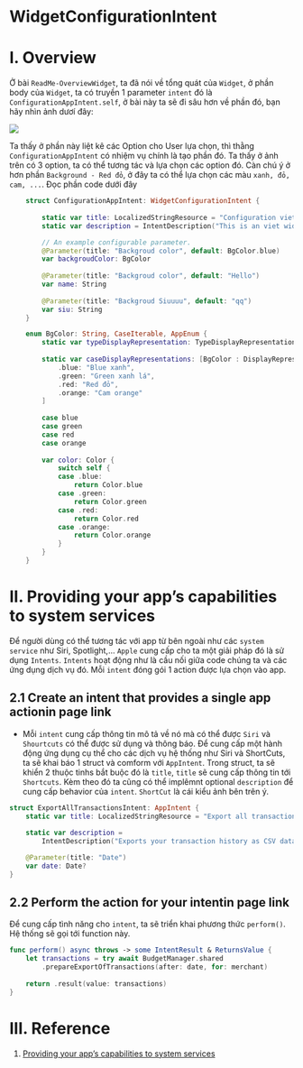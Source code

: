 # WidgetConfigurationIntent

# I. Overview

Ở bài `ReadMe-OverviewWidget`, ta đã nói về tổng quát của `Widget`, ở phần body của `Widget`, ta có truyền 1 parameter `intent` đó là `ConfigurationAppIntent.self`, ở bài này ta sẽ đi sâu hơn về phần đó, bạn hãy nhìn ảnh dươí đây:

<a name="">

![](widgets/widget_configure.png)

Ta thấy ở phần này liệt kê các Option cho User lựa chọn, thì thằng `ConfigurationAppIntent` có nhiệm vụ chính là tạo phần đó. Ta thấy ở ảnh trên có 3 option, ta có thể tương tác và lựa chọn các option đó. Càn chú ý ở hơn phần `Background - Red đỏ`, ở đây ta có thể lựa chọn các màu `xanh, đỏ, cam, ...`. Đọc phần code dưới đây

```swift
    struct ConfigurationAppIntent: WidgetConfigurationIntent {
        
        static var title: LocalizedStringResource = "Configuration viet123"
        static var description = IntentDescription("This is an viet widget.")

        // An example configurable parameter.
        @Parameter(title: "Backgroud color", default: BgColor.blue)
        var backgroudColor: BgColor
        
        @Parameter(title: "Backgroud color", default: "Hello")
        var name: String
        
        @Parameter(title: "Backgroud Siuuuu", default: "qq")
        var siu: String
    }

    enum BgColor: String, CaseIterable, AppEnum {
        static var typeDisplayRepresentation: TypeDisplayRepresentation = "TypeDisplayRepresentation BgColor"
        
        static var caseDisplayRepresentations: [BgColor : DisplayRepresentation] = [
            .blue: "Blue xanh",
            .green: "Green xanh lá",
            .red: "Red đỏ",
            .orange: "Cam orange"
        ]
        
        case blue
        case green
        case red
        case orange
        
        var color: Color {
            switch self {
            case .blue:
                return Color.blue
            case .green:
                return Color.green
            case .red:
                return Color.red
            case .orange:
                return Color.orange
            }
        }
    }
```

# II. Providing your app’s capabilities to system services

Để người dùng có thể tương tác với app từ bên ngoài như các `system service` như Siri, Spotlight,... `Apple` cung cấp cho ta một giải pháp đó là sử dụng `Intents`. `Intents` hoạt động như là cầu nối giữa code chúng ta và các ứng dụng dịch vụ đó. Mỗi `intent` đóng gói 1 action được lựa chọn vào app. 

## 2.1 Create an intent that provides a single app actionin page link

- Mỗi `intent` cung cấp thông tin mô tả về nó mà có thể được `Siri` và `Shourtcuts` có thể được sử dụng và thông báo. Để cung cấp một hành động ứng dụng cụ thể cho các dịch vụ hệ thống như Siri và ShortCuts, ta sẽ khai báo 1 struct và comform với `AppIntent`. Trong struct, ta sẽ khiển 2 thuộc tinhs bắt buộc đó là `title`, `title` sẽ cung cấp thông tin tới `Shortcuts`. Kèm theo đó ta cũng có thể implêmnt optional `description` để cung cấp behavior của `intent`. `ShortCut` là cái kiểu ảnh bên trên ý.

```swift
struct ExportAllTransactionsIntent: AppIntent {
    static var title: LocalizedStringResource = "Export all transactions"
    
    static var description =
        IntentDescription("Exports your transaction history as CSV data.")

    @Parameter(title: "Date")
    var date: Date?
}
```

## 2.2 Perform the action for your intentin page link

Để cung cấp tình năng cho `intent`, ta sẽ triển khai phương thức `perform()`. Hệ thống sẽ gọi tới function này.

```swift
func perform() async throws -> some IntentResult & ReturnsValue {
    let transactions = try await BudgetManager.shared
        .prepareExportOfTransactions(after: date, for: merchant)
        
    return .result(value: transactions)
}
```




# III. Reference

1. [Providing your app’s capabilities to system services](https://developer.apple.com/documentation/appintents/providing-your-app-s-capabilities-to-system-services)